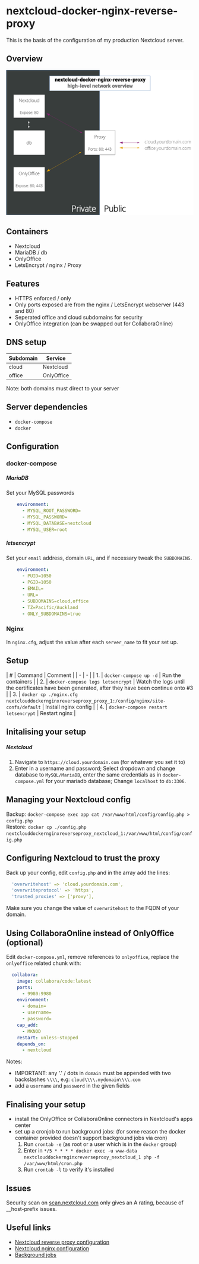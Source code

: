 # nextcloud-docker-nginx-reverse-proxy
This is the basis of the configuration of my production Nextcloud server.

## Overview
<a href="./high-level-overview.svg">
    <img src="./high-level-overview.png" width="800" />
</a>

## Containers
- Nextcloud
- MariaDB / db
- OnlyOffice
- LetsEncrypt / nginx / Proxy

## Features
- HTTPS enforced / only
- Only ports exposed are from the nginx / LetsEncrypt webserver (443 and 80)
- Seperated office and cloud subdomains for security
- OnlyOffice integration (can be swapped out for CollaboraOnline)

## DNS setup
| Subdomain | Service |
| - | - |
| cloud | Nextcloud |
| office | OnlyOffice |

Note: both domains must direct to your server

## Server dependencies
- `docker-compose`
- `docker`

## Configuration
### docker-compose
##### MariaDB
Set your MySQL passwords
```yaml
    environment:
      - MYSQL_ROOT_PASSWORD=
      - MYSQL_PASSWORD=
      - MYSQL_DATABASE=nextcloud
      - MYSQL_USER=root
```

##### letsencrypt
Set your `email` address, domain `URL`, and if necessary tweak the `SUBDOMAINS`.
```yaml
    environment:
      - PUID=1050
      - PGID=1050
      - EMAIL=
      - URL=
      - SUBDOMAINS=cloud,office
      - TZ=Pacific/Auckland
      - ONLY_SUBDOMAINS=true
```
### Nginx
In `nginx.cfg`, adjust the value after each `server_name` to fit your set up.

## Setup
| # | Command | Comment |
| - | - |
| 1. | `docker-compose up -d` | Run the containers |
| 2. | `docker-compose logs letsencrypt` | Watch the logs until the certificates have been generated, after they have been continue onto #3 | 
| 3. | `docker cp ./nginx.cfg nextclouddockernginxreverseproxy_proxy_1:/config/nginx/site-confs/default` | Install nginx config |
| 4. | `docker-compose restart letsencrypt` | Restart nginx | 

## Initalising your setup
##### Nextcloud
1. Navigate to `https://cloud.yourdomain.com` (for whatever you set it to)
2. Enter in a username and password; Select dropdown and change database to `MySQL/MariaDB`, enter the same credentials as in `docker-compose.yml` for your mariadb database; Change `localhost` to `db:3306`.

## Managing your Nextcloud config
Backup: `docker-compose exec app cat /var/www/html/config/config.php > config.php`  
Restore: `docker cp ./config.php nextclouddockernginxreverseproxy_nextcloud_1:/var/www/html/config/config.php`  

## Configuring Nextcloud to trust the proxy
Back up your config, edit `config.php` and in the array add the lines:
```yaml
  'overwritehost' => 'cloud.yourdomain.com',
  'overwriteprotocol' => 'https',
  'trusted_proxies' => ['proxy'],
```
Make sure you change the value of `overwritehost` to the FQDN of your domain.

## Using CollaboraOnline instead of OnlyOffice (optional)
Edit `docker-compose.yml`, remove references to `onlyoffice`, replace the `onlyoffice` related chunk with:
```yaml
  collabora:
    image: collabora/code:latest
    ports:
      - 9980:9980
    environment:
      - domain=
      - username=
      - password=
    cap_add:
      - MKNOD
    restart: unless-stopped
    depends_on:
      - nextcloud
```
Notes:
- IMPORTANT: any '.' / dots in `domain` must be appended with two backslashes `\\\\`, e.g: `cloud\\\\.mydomain\\\\.com`
- add a `username` and `password` in the given fields

## Finalising your setup
- install the OnlyOffice or CollaboraOnline connectors in Nextcloud's apps center
- set up a cronjob to run background jobs: (for some reason the docker container provided doesn't support background jobs via cron)
  1. Run `crontab -e` (as root or a user which is in the `docker` group)
  2. Enter in `*/5 * * * * docker exec -u www-data nextclouddockernginxreverseproxy_nextcloud_1 php -f /var/www/html/cron.php`
  3. Run `crontab -l` to verify it's installed

## Issues
Security scan on [scan.nextcloud.com](https://scan.nextcloud.com) only gives an A rating, because of __host-prefix issues.

## Useful links
- [Nextcloud reverse proxy configuration](https://docs.nextcloud.com/server/latest/admin_manual/configuration_server/reverse_proxy_configuration.html)  
- [Nextcloud nginx configuration](https://docs.nextcloud.com/server/16/admin_manual/installation/nginx.html)  
- [Background jobs](https://docs.nextcloud.com/server/16/admin_manual/configuration_server/background_jobs_configuration.html)  
